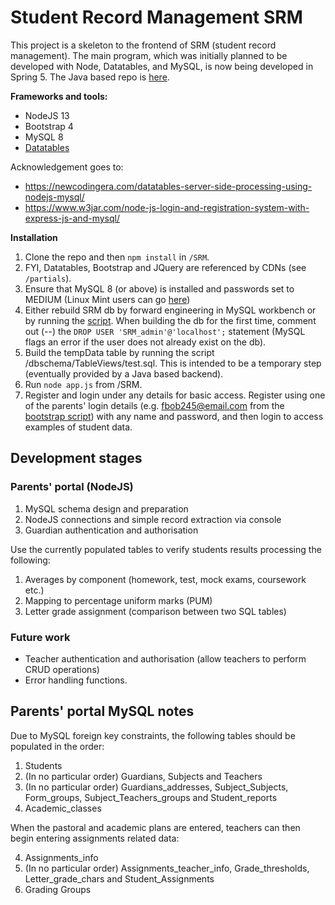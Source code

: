 # Student Record Management SRM #
This project is a skeleton to the frontend of SRM (student record management). The main program, which was initially planned to be developed with Node, Datatables, and MySQL, is now being developed in Spring 5. The Java based repo is [here](https://github.com/jfspps/SRM-Spring).

__Frameworks and tools:__
+ NodeJS 13
+ Bootstrap 4
+ MySQL 8
+ [Datatables](https://datatables.net/)

Acknowledgement goes to:
+ https://newcodingera.com/datatables-server-side-processing-using-nodejs-mysql/
+ https://www.w3jar.com/node-js-login-and-registration-system-with-express-js-and-mysql/

__Installation__

1. Clone the repo and then `npm install` in `/SRM`.
2. FYI, Datatables, Bootstrap and JQuery are referenced by CDNs (see `/partials`).
3. Ensure that MySQL 8 (or above) is installed and passwords set to MEDIUM (Linux Mint users can go [here](https://medium.com/@shivraj.jadhav82/mysql-setup-on-linux-mint-948470115d5))
4. Either rebuild SRM db by forward engineering in MySQL workbench or by running the [script](./dbschema/SRM_SQL_build.sql). When building the db for the first time, comment out (--) the `DROP USER 'SRM_admin'@'localhost';` statement (MySQL flags an error if the user does not already exist on the db).
5. Build the tempData table by running the script /dbschema/TableViews/test.sql. This is intended to be a temporary step (eventually provided by a Java based backend).
6. Run `node app.js` from /SRM.
7. Register and login under any details for basic access. Register using one of the parents' login details (e.g. fbob245@email.com from the [bootstrap script](./dbschema/Scripts/Populate_tables.sql)) with any name and password, and then login to access examples of student data.

## Development stages ##

### Parents' portal (NodeJS) ###

1. MySQL schema design and preparation
2. NodeJS connections and simple record extraction via console
3. Guardian authentication and authorisation

Use the currently populated tables to verify students results processing the following:

1. Averages by component (homework, test, mock exams, coursework etc.)
2. Mapping to percentage uniform marks (PUM)
3. Letter grade assignment (comparison between two SQL tables)

### Future work ###

+ Teacher authentication and authorisation (allow teachers to perform CRUD operations)
+ Error handling functions.
	
## Parents' portal MySQL notes ##

Due to MySQL foreign key constraints, the following tables should be populated in the order:

1. Students
2. (In no particular order) Guardians, Subjects and Teachers
3. (In no particular order) Guardians_addresses, Subject_Subjects, Form_groups, Subject_Teachers_groups and Student_reports
4. Academic_classes

When the pastoral and academic plans are entered, teachers can then begin entering assignments related data:

4. Assignments_info
5. (In no particular order) Assignments_teacher_info, Grade_thresholds, Letter_grade_chars and  Student_Assignments
6. Grading Groups

